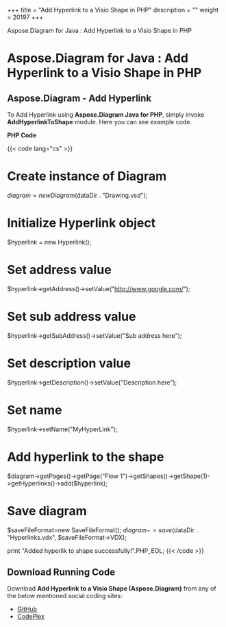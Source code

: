 +++
title = "Add Hyperlink to a Visio Shape in PHP" 
description = "" 
weight = 20197 
+++

Aspose.Diagram for Java : Add Hyperlink to a Visio Shape in PHP  

# Aspose.Diagram for Java : Add Hyperlink to a Visio Shape in PHP


## Aspose.Diagram - Add Hyperlink

To Add Hyperlink using **Aspose.Diagram Java for PHP**, simply invoke **AddHyperlinkToShape** module. Here you can see example code.

**PHP Code**

{{< code lang="cs" >}}
# Create instance of Diagram
$diagram = new Diagram($dataDir . "Drawing.vsd");

# Initialize Hyperlink object
$hyperlink = new Hyperlink();

# Set address value
$hyperlink->getAddress()->setValue("http://www.google.com/");

# Set sub address value
$hyperlink->getSubAddress()->setValue("Sub address here");

# Set description value
$hyperlink->getDescription()->setValue("Description here");

# Set name
$hyperlink->setName("MyHyperLink");

# Add hyperlink to the shape
$diagram->getPages()->getPage("Flow 1")->getShapes()->getShape(1)->getHyperlinks()->add($hyperlink);

# Save diagram
$saveFileFormat=new SaveFileFormat();
$diagram->save($dataDir . "Hyperlinks.vdx", $saveFileFormat->VDX);

print "Added hyperlik to shape successfully!".PHP_EOL;
{{< /code >}}

## Download Running Code

Download **Add Hyperlink to a Visio Shape (Aspose.Diagram)** from any of the below mentioned social coding sites:

*   [GitHub](https://github.com/asposediagram/Aspose.Diagram-for-Java/blob/master/Plugins/Aspose_Diagram_Java_for_PHP/src/aspose/diagram/WorkingwithHyperlinks/AddHyperlinkToShape.php)
*   [CodePlex](https://asposediagramjavaphp.codeplex.com/SourceControl/latest#src/aspose/diagram/WorkingwithHyperlinks/AddHyperlinkToShape.php)

